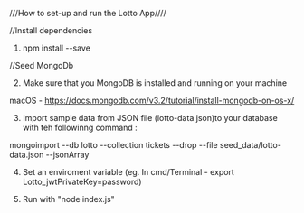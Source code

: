 ///How to set-up and run the Lotto App////

//Install dependencies 

1. npm install --save  


//Seed MongoDb

2. Make sure that you MongoDB is installed and running on your machine

macOS - https://docs.mongodb.com/v3.2/tutorial/install-mongodb-on-os-x/

3. Import sample data from JSON file (lotto-data.json)to your database with teh followinng command :

mongoimport --db lotto --collection tickets --drop --file seed_data/lotto-data.json --jsonArray


4. Set an enviroment variable (eg. In cmd/Terminal - export Lotto_jwtPrivateKey=password)

5. Run with "node index.js"





